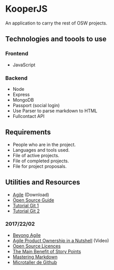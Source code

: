 # KooperJS

An application to carry the rest of OSW projects.

## Technologies and toools to use

### Frontend

+ JavaScript

### Backend

+ Node
+ Express
+ MongoDB
+ Passport (social login)
+ Use Parser to parse markdown to HTML
+ Fullcontact API

## Requirements

+ People who are in the project.
+ Languages and tools used.
+ File of active projects.
+ File of completed projects.
+ File for project proposals.

## Utilities and Resources

+ [Agile](https://slack-files.com/T2QJA5XNX-F47V1GVS6-6526848489 "Agile") (Download)
+ [Open Source Guide](https://opensource.guide/ "Open Source Guide")
+ [Tutorial Git 1](http://learngitbranching.js.org/)
+ [Tutorial Git 2](http://rogerdudler.github.io/git-guide/index.es.html)

### 2017/22/02

+ [Beyong Agile](https://opendevelopmentmethod.org/)
+ [Agile Product Ownership in a Nutshell](https://www.youtube.com/watch?v=502ILHjX9EE&feature=youtu.be&list=PL6deebRRVOJf9RxACoYqDK9PbMDVrG1jv) (Video)
+ [Open Source Licences](https://choosealicense.com/)
+ [The Main Benefit of Story Points](https://www.mountaingoatsoftware.com/blog/the-main-benefit-of-story-points)
+ [Mastering Markdown](https://guides.github.com/features/mastering-markdown/)
+ [Microtaller de Github](https://github.com/OSWeekends/microtalleres)
